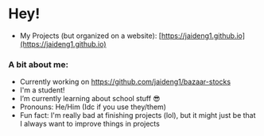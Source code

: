 # Hey!

- My Projects (but organized on a website): [https://jaideng1.github.io](https://jaideng1.github.io)

### A bit about me:

- Currently working on https://github.com/jaideng1/bazaar-stocks
- I'm a student!
- I’m currently learning about school stuff 😎
- Pronouns: He/Him (Idc if you use they/them)
- Fun fact: I'm really bad at finishing projects (lol), but it might just be that I always want to improve things in projects

